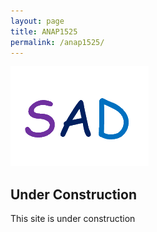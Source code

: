 ```yaml
---
layout: page
title: ANAP1525
permalink: /anap1525/
---
```

![anap1525-icon.png](anap1525-icon.png)

## Under Construction
This site is under construction
